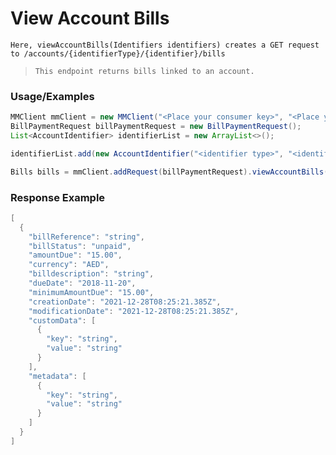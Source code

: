 # View Account Bills

`Here, viewAccountBills(Identifiers identifiers) creates a GET request to /accounts/{identifierType}/{identifier}/bills`

> `This endpoint returns bills linked to an account.`

### Usage/Examples

```java
MMClient mmClient = new MMClient("<Place your consumer key>", "<Place your consumer secret>", "<Place your API key>");
BillPaymentRequest billPaymentRequest = new BillPaymentRequest();
List<AccountIdentifier> identifierList = new ArrayList<>();

identifierList.add(new AccountIdentifier("<identifier type>", "<identifier>"));

Bills bills = mmClient.addRequest(billPaymentRequest).viewAccountBills(new Identifiers(identifierList));
```

### Response Example

```java
[
  {
    "billReference": "string",
    "billStatus": "unpaid",
    "amountDue": "15.00",
    "currency": "AED",
    "billdescription": "string",
    "dueDate": "2018-11-20",
    "minimumAmountDue": "15.00",
    "creationDate": "2021-12-28T08:25:21.385Z",
    "modificationDate": "2021-12-28T08:25:21.385Z",
    "customData": [
      {
        "key": "string",
        "value": "string"
      }
    ],
    "metadata": [
      {
        "key": "string",
        "value": "string"
      }
    ]
  }
]
```